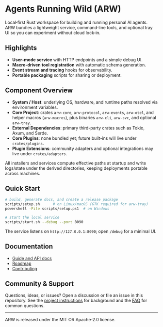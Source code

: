 # Agents Running Wild (ARW)

Local‑first Rust workspace for building and running personal AI agents. ARW
bundles a lightweight service, command‑line tools, and optional tray UI so you
can experiment without cloud lock‑in.

## Highlights

- **User‑mode service** with HTTP endpoints and a simple debug UI.
- **Macro‑driven tool registration** with automatic schema generation.
- **Event stream and tracing** hooks for observability.
- **Portable packaging** scripts for sharing or deployment.

## Component Overview

- **System / Host**: underlying OS, hardware, and runtime paths resolved via environment variables.
- **Core Project**: crates `arw-core`, `arw-protocol`, `arw-events`, `arw-otel`, and helper macros (`arw-macros`), plus binaries `arw-cli`, `arw-svc`, and optional `arw-tray`.
- **External Dependencies**: primary third-party crates such as Tokio, Axum, and Serde.
- **Core Plugins**: none bundled yet; future built-ins will live under `crates/plugins`.
- **Plugin Extensions**: community adapters and optional integrations may live under `crates/adapters`.

All installers and services compute effective paths at startup and write logs/state under the derived directories, keeping deployments portable across machines.

## Quick Start

```bash
# build, generate docs, and create a release package
scripts/setup.sh      # on Linux/macOS (GTK required for arw-tray)
powershell -File scripts/setup.ps1  # on Windows

# start the local service
scripts/start.sh --debug --port 8090
```

The service listens on `http://127.0.0.1:8090`; open `/debug` for a minimal UI.

## Documentation

- [Guide and API docs](docs/)
- [Roadmap](docs/ROADMAP.md)
- [Contributing](CONTRIBUTING.md)

## Community & Support

Questions, ideas, or issues? Open a discussion or file an issue in this
repository. See the [project instructions](docs/PROJECT_INSTRUCTIONS.md) for
background and the [FAQ](docs/guide/FAQ.md) for common questions.

---

ARW is released under the MIT OR Apache‑2.0 license.

